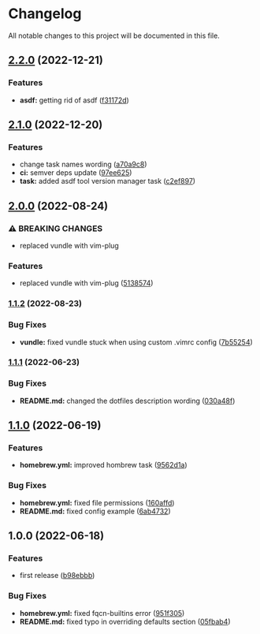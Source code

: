# Changelog

All notable changes to this project will be documented in this file.

## [2.2.0](https://github.com/AlexNabokikh/wsl-playbook/compare/v2.1.0...v2.2.0) (2022-12-21)


### Features

* **asdf:** getting rid of asdf ([f31172d](https://github.com/AlexNabokikh/wsl-playbook/commit/f31172dbef28f4af38b10a78032ed03cac4615bd))

## [2.1.0](https://github.com/AlexNabokikh/wsl-playbook/compare/v2.0.0...v2.1.0) (2022-12-20)


### Features

* change task names wording ([a70a9c8](https://github.com/AlexNabokikh/wsl-playbook/commit/a70a9c85f0c31700f7091b3e582e47ac1f066c8a))
* **ci:** semver deps update ([97ee625](https://github.com/AlexNabokikh/wsl-playbook/commit/97ee62509c121b0f544ae64b612bb1754b09a762))
* **task:** added asdf tool version manager task ([c2ef897](https://github.com/AlexNabokikh/wsl-playbook/commit/c2ef89780fe54746458157ced276b24244dceb70))

## [2.0.0](https://github.com/AlexNabokikh/wsl-playbook/compare/v1.1.2...v2.0.0) (2022-08-24)


### ⚠ BREAKING CHANGES

* replaced vundle with vim-plug

### Features

* replaced vundle with vim-plug ([5138574](https://github.com/AlexNabokikh/wsl-playbook/commit/5138574d9df10bca9ac974c11ad8943efccb787a))

### [1.1.2](https://github.com/AlexNabokikh/wsl-playbook/compare/v1.1.1...v1.1.2) (2022-08-23)


### Bug Fixes

* **vundle:** fixed vundle stuck when using custom .vimrc config ([7b55254](https://github.com/AlexNabokikh/wsl-playbook/commit/7b55254723b139df148e84f50627f7a314133afa))

### [1.1.1](https://github.com/AlexNabokikh/wsl-playbook/compare/v1.1.0...v1.1.1) (2022-06-23)


### Bug Fixes

* **README.md:** changed the dotfiles description wording ([030a48f](https://github.com/AlexNabokikh/wsl-playbook/commit/030a48ffed99a8590653750ce2c76b241bc49271))

## [1.1.0](https://github.com/AlexNabokikh/wsl-playbook/compare/v1.0.0...v1.1.0) (2022-06-19)


### Features

* **homebrew.yml:** improved hombrew task ([9562d1a](https://github.com/AlexNabokikh/wsl-playbook/commit/9562d1a19237ab3173e0dfbe75a2b18ad9cf3b0c))


### Bug Fixes

* **homebrew.yml:** fixed file permissions ([160affd](https://github.com/AlexNabokikh/wsl-playbook/commit/160affd2f93c05adbf2d191f3eb5eec023f39de9))
* **README.md:** fixed config example ([6ab4732](https://github.com/AlexNabokikh/wsl-playbook/commit/6ab47323d8b2d805c42df966d222b1d288cea5a4))

## 1.0.0 (2022-06-18)


### Features

* first release ([b98ebbb](https://github.com/AlexNabokikh/wsl-playbook/commit/b98ebbb36dec524a67d6ad62adbb31c343ad7785))


### Bug Fixes

* **homebrew.yml:** fixed fqcn-builtins error ([951f305](https://github.com/AlexNabokikh/wsl-playbook/commit/951f3053bca870b88359f1ea41ac4d95b46ac94c))
* **README.md:** fixed typo in overriding defaults section ([05fbab4](https://github.com/AlexNabokikh/wsl-playbook/commit/05fbab4f79b7b299c1c98a273441e950225b2248))
